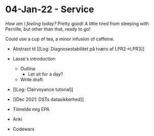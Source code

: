 # 04-Jan-22 - Service
<!-- #daily/service -->

*How am I feeling today?*
Pretty good! A little tired from sleeping with Pernille, but other than that, ready to go!

Could use a cup of tea, a minor infusion of caffeine.

- Abstract til [[Log: Diagnosestabilitet på tværs af LPR2->LPR3]]

- Lasse's introduction
	- Outline
		- 	Let sit for a day?
	* Write draft

* [[Log: Clairvoyance tutorial]]

* [[Dec 2021: DSTs datasikkerhed]]

* Tilmelde mig EPA

* Anki

* Codewars

<!-- {BearID:9DE9200E-0281-46DC-9DFB-29AD9814C108-35631-0000064B46915779} -->
